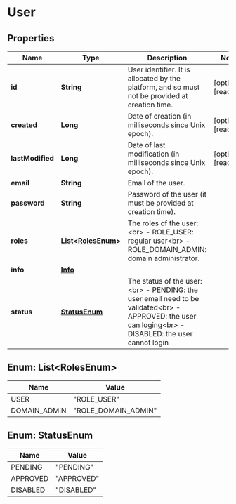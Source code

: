 

# User

## Properties

Name | Type | Description | Notes
------------ | ------------- | ------------- | -------------
**id** | **String** | User identifier. It is allocated by the platform, and so must not be provided at creation time.  |  [optional] [readonly]
**created** | **Long** | Date of creation (in milliseconds since Unix epoch).  |  [optional] [readonly]
**lastModified** | **Long** | Date of last modification (in milliseconds since Unix epoch).  |  [optional] [readonly]
**email** | **String** | Email of the user.  | 
**password** | **String** | Password of the user (it must be provided at creation time).  | 
**roles** | [**List&lt;RolesEnum&gt;**](#List&lt;RolesEnum&gt;) | The roles of the user:&lt;br&gt; - ROLE_USER: regular user&lt;br&gt; - ROLE_DOMAIN_ADMIN: domain administrator.  | 
**info** | [**Info**](Info.md) |  | 
**status** | [**StatusEnum**](#StatusEnum) | The status of the user:&lt;br&gt; - PENDING: the user email need to be validated&lt;br&gt; - APPROVED: the user can loging&lt;br&gt; - DISABLED: the user cannot login  | 



## Enum: List&lt;RolesEnum&gt;

Name | Value
---- | -----
USER | &quot;ROLE_USER&quot;
DOMAIN_ADMIN | &quot;ROLE_DOMAIN_ADMIN&quot;



## Enum: StatusEnum

Name | Value
---- | -----
PENDING | &quot;PENDING&quot;
APPROVED | &quot;APPROVED&quot;
DISABLED | &quot;DISABLED&quot;



